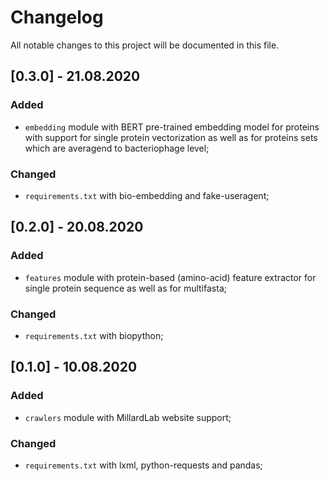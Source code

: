 # Changelog
All notable changes to this project will be documented in this file.


## [0.3.0] - 21.08.2020
### Added
* `embedding` module with BERT pre-trained embedding model for proteins with support for single protein vectorization as well as for proteins sets which are averagend to bacteriophage level;

### Changed
* `requirements.txt` with bio-embedding and fake-useragent;


## [0.2.0] - 20.08.2020
### Added
* `features` module with protein-based (amino-acid) feature extractor for single protein sequence as well as for multifasta;

### Changed
* `requirements.txt` with biopython;


## [0.1.0] - 10.08.2020
### Added
* `crawlers` module with MillardLab website support;

### Changed
* `requirements.txt` with lxml, python-requests and pandas;
